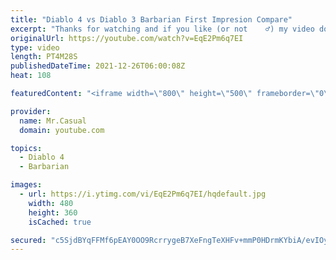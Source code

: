 ```yaml
---
title: "Diablo 4 vs Diablo 3 Barbarian First Impresion Compare"
excerpt: "Thanks for watching and if you like (or not    ‍♂️) my video don't forget to subscribe!"
originalUrl: https://youtube.com/watch?v=EqE2Pm6q7EI
type: video
length: PT4M28S
publishedDateTime: 2021-12-26T06:00:08Z
heat: 108

featuredContent: "<iframe width=\"800\" height=\"500\" frameborder=\"0\" src=\"https://www.youtube.com/embed/EqE2Pm6q7EI\" allow=\"accelerometer; autoplay; encrypted-media; gyroscope; picture-in-picture\" allowfullscreen></iframe>"

provider:
  name: Mr.Casual
  domain: youtube.com

topics:
  - Diablo 4
  - Barbarian

images:
  - url: https://i.ytimg.com/vi/EqE2Pm6q7EI/hqdefault.jpg
    width: 480
    height: 360
    isCached: true

secured: "c5SjdBYqFFMf6pEAY0OO9RcrrygeB7XeFngTeXHFv+mmP0HDrmKYbiA/evIOy+pYDvs3wdk/+066OABee1sK/0PgxqysEbgJtD5lyZzsH2n+YGKOXZ5uq4T5b25Tv8A3FXaPEBx15yupsYIwzHnvRPO1uaD3pbiuc6hMjy4kCaJKzCz9CcJW9IcFkY6Tddc1T0t5T38huR36Gj71GMfDQKl30XnvDc2XiPAJCq9O/Z1r1MeDDLdDfs97ck5Z5FSTfHWVCANdT1kW4IaBV+A2lJfqj9JgqUYfuXWtoiK4kTATb5Dt5P61DexqwEUTDSoTjWia/1+i7W2ZcugrSyk9Nm9S3hgYtA3NAgwIuctvL62Jo7Iwtb+SN37HynIcus/6FywoLl6P6iUrFj61jONEuImSRgBeeyMvGSLUgIFRBE0=;QmWxUuSfavR0s9OXqeWz7w=="
---
```


